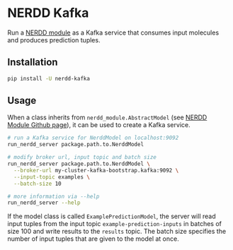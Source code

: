 # NERDD Kafka

Run a [NERDD module](https://github.com/molinfo-vienna/nerdd-module) as a Kafka 
service that consumes input molecules and produces prediction tuples.


## Installation

```bash
pip install -U nerdd-kafka
```
  
## Usage

When a class inherits from ```nerdd_module.AbstractModel``` (see 
[NERDD Module Github page](https://github.com/molinfo-vienna/nerdd-module)), it can be 
used to create a Kafka service. 

```bash 
# run a Kafka service for NerddModel on localhost:9092
run_nerdd_server package.path.to.NerddModel

# modify broker url, input topic and batch size
run_nerdd_server package.path.to.NerddModel \
  --broker-url my-cluster-kafka-bootstrap.kafka:9092 \
  --input-topic examples \
  --batch-size 10

# more information via --help
run_nerdd_server --help
```

If the model class is called ```ExamplePredictionModel```, the server will read input 
tuples from the input topic ```example-prediction-inputs``` in batches of size 100
and write results to the ```results``` topic. The batch size specifies the number
of input tuples that are given to the model at once.
